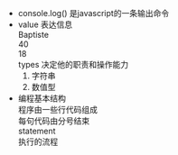 - console.log() 是javascript的一条输出命令
- value 表达信息<br>
  Baptiste<br>
  40<br>
  18<br>
  types 决定他的职责和操作能力
  1. 字符串
  2. 数值型
- 编程基本结构<br>
  程序由一些行代码组成<br>
  每句代码由分号结束<br>
  statement<br>
  执行的流程<br>
